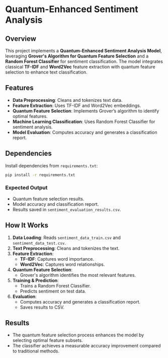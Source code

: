 # Quantum-Enhanced Sentiment Analysis

## Overview
This project implements a **Quantum-Enhanced Sentiment Analysis Model**, leveraging **Grover's Algorithm for Quantum Feature Selection** and a **Random Forest Classifier** for sentiment classification. The model integrates classical **TF-IDF** and **Word2Vec** feature extraction with quantum feature selection to enhance text classification.

## Features
- **Data Preprocessing**: Cleans and tokenizes text data.
- **Feature Extraction**: Uses TF-IDF and Word2Vec embeddings.
- **Quantum Feature Selection**: Implements Grover’s algorithm to identify optimal features.
- **Machine Learning Classification**: Uses Random Forest Classifier for sentiment analysis.
- **Model Evaluation**: Computes accuracy and generates a classification report.

## Dependencies
Install dependencies from `requirements.txt`:
```bash
pip install -r requirements.txt
```
### Expected Output
- Quantum feature selection results.
- Model accuracy and classification report.
- Results saved in `sentiment_evaluation_results.csv`.

## How It Works
1. **Data Loading**: Reads `sentiment_data_train.csv` and `sentiment_data_test.csv`.
2. **Text Preprocessing**: Cleans and tokenizes the text.
3. **Feature Extraction**:
   - **TF-IDF**: Captures word importance.
   - **Word2Vec**: Captures word relationships.
4. **Quantum Feature Selection**:
   - Grover's algorithm identifies the most relevant features.
5. **Training & Prediction**:
   - Trains a Random Forest Classifier.
   - Predicts sentiment on test data.
6. **Evaluation**:
   - Computes accuracy and generates a classification report.
   - Saves results to CSV.

## Results
- The quantum feature selection process enhances the model by selecting optimal feature subsets.
- The classifier achieves a measurable accuracy improvement compared to traditional methods.

